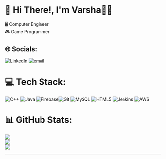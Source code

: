 # 💫 Hi There!, I'm Varsha👋🏼
🖥️ Computer Engineer<br>🎮 Game Programmer<br>


## 🌐 Socials:  
[![LinkedIn](https://img.shields.io/badge/LinkedIn-%230077B5.svg?logo=linkedin&logoColor=white)](https://www.linkedin.com/in/varsha-rajan-288831150/) [![email](https://img.shields.io/badge/Email-D14836?logo=gmail&logoColor=white)](mailto:varsharajan83@gmail.com)  


# 💻 Tech Stack:
![C++](https://img.shields.io/badge/c++-%2300599C.svg?style=for-the-badge&logo=c%2B%2B&logoColor=white) ![Java](https://img.shields.io/badge/java-%23ED8B00.svg?style=for-the-badge&logo=openjdk&logoColor=white) ![Firebase](https://img.shields.io/badge/firebase-a08021?style=for-the-badge&logo=firebase&logoColor=ffcd34)![Git](https://img.shields.io/badge/git-%23F05033.svg?style=for-the-badge&logo=git&logoColor=white) ![MySQL](https://img.shields.io/badge/mysql-4479A1.svg?style=for-the-badge&logo=mysql&logoColor=white) ![HTML5](https://img.shields.io/badge/html5-%23E34F26.svg?style=for-the-badge&logo=html5&logoColor=white) ![Jenkins](https://img.shields.io/badge/jenkins-%232C5263.svg?style=for-the-badge&logo=jenkins&logoColor=white) ![AWS](https://img.shields.io/badge/AWS-%23FF9900.svg?style=for-the-badge&logo=amazonaws&logoColor=white)




# 📊 GitHub Stats:
![](https://github-readme-stats.vercel.app/api?username=Varsharajan&theme=dark)<br/>
![](https://nirzak-streak-stats.vercel.app/?user=Varsharajan&theme=dark)<br/>
![](https://github-readme-stats.vercel.app/api/top-langs/?username=Varsharajan&theme=dark&layout=compact)

<!--## 🏆 GitHub Trophies
![](https://github-profile-trophy.vercel.app/?username=Varsharajan&theme=radical&no-frame=false&no-bg=true&margin-w=4)

### ✍️ Random Dev Quote
![](https://quotes-github-readme.vercel.app/api?type=horizontal&theme=radical)-->

---
<!--[![Years Badge](https://badges.pufler.dev/years/Varsharajan)](https://badges.pufler.dev)-->

